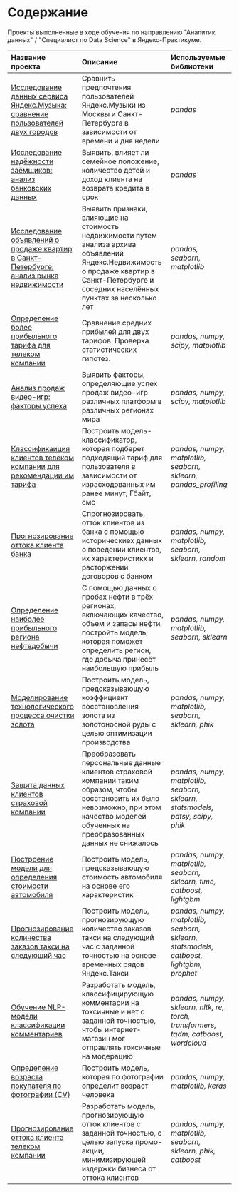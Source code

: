 # Содержание
Проекты выполненные в ходе обучения по направлению "Аналитик данных" / "Специалист по Data Science" в Яндекс-Практикуме.


| **Название проекта**  | **Описание**           | **Используемые библиотеки** |
| :-------------------- | :--------------------- |:----------------------------|
| [Исследование данных сервиса Яндекс.Музыка: сравнение пользователей двух городов](https://github.com/karasevdy/yandex_pr_projects/tree/main/Music) | Сравнить предпочтения пользователей Яндекс.Музыки из Москвы и Санкт-Петербурга в зависимости от времени и дня недели | *pandas* |
| [Исследование надёжности заёмщиков: анализ банковских данных](https://github.com/karasevdy/yandex_pr_projects/tree/main/loans_return) | Выявить, влияет ли семейное положение, количество детей и доход клиента на возврата кредита в срок | *pandas* |
| [Исследование объявлений о продаже квартир в Санкт-Петербурге: анализ рынка недвижимости](https://github.com/karasevdy/yandex_pr_projects/tree/main/real_estate) | Выявить признаки, влияющие на стоимость недвижимости путем анализа архива объявлений Яндекс.Недвижимость о продаже квартир в Санкт-Петербурге и соседних населённых пунктах за несколько лет| *pandas, seaborn, matplotlib* |
| [Определение более прибыльного тарифа для телеком компании](https://github.com/karasevdy/yandex_pr_projects/tree/main/мобильные%20вызовы) | Сравнение средних прибылей для двух тарифов. Проверка статистических гипотез. | *pandas, numpy, scipy, matplotlib* |
| [Анализ продаж видео-игр: факторы успеха](https://github.com/karasevdy/yandex_pr_projects/tree/main/game_platforms) | Выявить факторы, определяющие успех продаж видео-игр различных платформ в различных регионах мира | *pandas, numpy, scipy, matplotlib* |
| [Классификаиция клиентов телеком компании для рекомендации им тарифа](https://github.com/karasevdy/yandex_pr_projects/tree/main/tariff_users_behavior) | Построить модель-классификатор, которая подберет подходящий тариф для пользователя в зависимости от израсходованных им ранее минут, Гбайт, смс | *pandas, numpy, matplotlib, seaborn, sklearn, pandas_profiling* |
| [Прогнозирование оттока клиента банка](https://github.com/karasevdy/yandex_pr_projects/tree/main/bank_customers_outflow) | Спрогнозировать, отток клиентов из банка с помощью историческиех данных о поведении клиентов, их характеристикх и расторжении договоров с банком| *pandas, numpy, matplotlib, seaborn, sklearn, random* |
| [Определение наиболее прибыльного региона нефтедобычи](https://github.com/karasevdy/yandex_pr_projects/tree/main/oil_drill) | С помощью данных о пробах нефти в трёх регионах, включающих качество, объем и запасы нефти, постройть модель, которая поможет определить регион, где добыча принесёт наибольшую прибыль| *pandas, numpy, matplotlib, seaborn, sklearn* |
| [Моделирование технологического процесса очистки золота](https://github.com/karasevdy/yandex_pr_projects/tree/main/gold_recovery) |Построить модель, предсказывающую коэффициент восстановления золота из золотоносной руды с целью оптимизации производства| *pandas, numpy, matplotlib, seaborn, sklearn, phik* |
| [Защита данных клиентов страховой компании](https://github.com/karasevdy/yandex_pr_projects/tree/main/insurance_data) |Преобразовать персональные данные клиентов страховой компании таким образом, чтобы восстановить их было невозможно, при этом качество моделей обученных на преобразованных данных не снижалось| *pandas, numpy, matplotlib, seaborn, sklearn, statsmodels, patsy, scipy, phik* |
| [Построение модели для определения стоимости автомобиля](https://github.com/karasevdy/yandex_pr_projects/tree/main/Cars) |Построить модель, предсказывающую стоимость автомобиля на основе его характеристик| *pandas, numpy, matplotlib, seaborn, sklearn, time, catboost, lightgbm* |
| [Прогнозирование количества заказов такси на следующий час](https://github.com/karasevdy/yandex_pr_projects/tree/main/taxi) |Построить модель, прогнозирующую количество заказов такси на следующий час с заданной точностью на основе временных рядов Яндекс.Такси| *pandas, numpy, matplotlib, seaborn, sklearn, statsmodels, catboost, lightgbm, prophet* |
| [Обучение NLP-модели классификации комментариев](https://github.com/karasevdy/yandex_pr_projects/tree/main/toxic_comments) |Разработать модель, классифицирующую комментарии на токсичные и нет с заданной точностью, чтобы интернет-магазин мог отправлять токсичные на модерацию| *pandas, numpy, sklearn, nltk, re, torch, transformers, tqdm, catboost, wordcloud* |
| [Определение возраста покупателя по фотографии (CV)](https://github.com/karasevdy/yandex_pr_projects/tree/main/CV_age_detection) |Построить модель, которая по фотографии определит возраст человека| *pandas, numpy, matplotlib, keras* |
| [Прогнозирование оттока клиента телеком компании](https://github.com/karasevdy/yandex_pr_projects/tree/main/Telecom) |Разработать модель, прогнозирующую отток клиентов с заданной точностью, с целью запуска промо-акции, минимизирующей издержки бизнеса от оттока клиентов| *pandas, numpy, matplotlib, seaborn, sklearn, phik, catboost* |
